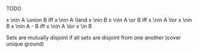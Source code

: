 TODO

x \nin A \union B iff x \nin A \land x \nin B
x \nin A \or B iff x \nin A \lor x \nin B
x \nin A - B iff x \nin A \lor x \in B




Sets are mutually disjoint if all sets are disjoint from one another (cover unique ground)